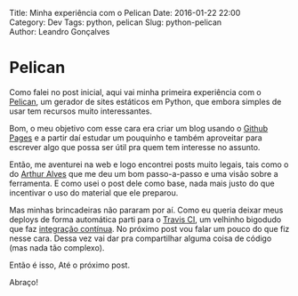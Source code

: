 Title: Minha experiência com o Pelican
Date: 2016-01-22 22:00  
Category: Dev
Tags: python, pelican
Slug: python-pelican  
Author: Leandro Gonçalves  

# Pelican

Como falei no post inicial, aqui vai minha primeira experiência com o [Pelican][getpelican], um gerador de sites estáticos em Python, que embora simples de usar tem recursos muito interessantes.

Bom, o meu objetivo com esse cara era criar um blog usando o [Github Pages][githubpages] e a partir daí estudar um pouquinho e também aproveitar para escrever algo que possa ser útil pra quem tem interesse no assunto.

Então, me aventurei na web e logo encontrei posts muito legais, tais como o do [Arthur Alves][arthur] que me deu um bom passo-a-passo e uma visão sobre a ferramenta. E como usei o post dele como base, nada mais justo do que incentivar o uso do material que ele preparou.

Mas minhas brincadeiras não pararam por aí. Como eu queria deixar meus deploys de forma automática parti para o [Travis CI][travis], um velhinho bigodudo que faz [integração contínua][ci]. No próximo post vou falar um pouco do que fiz nesse cara. Dessa vez vai dar pra compartilhar alguma coisa de código (mas nada tão complexo).

Então é isso, Até o próximo post.

Abraço!

[getpelican]: <http://docs.getpelican.com/>
[githubpages]: <https://pages.github.com/>
[arthur]: <https://twitter.com/Arthur_4lves>
[travis]: <https://travis-ci.org>
[ci]: <https://en.wikipedia.org/wiki/Continuous_integration>
